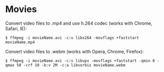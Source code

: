 # Movies

Convert video files to .mp4 and use h.264 codec (works with Chrome, Safari, IE):

	$ ffmpeg -i movieName.avi -c:v libx264 -movflags +faststart movieName.mp4


Convert video files to .webm (works with Opera, Chrome, Firefox):

	$ ffmpeg -i movieName.avi -c:v libvpx -movflags +faststart -qmin 0 -qmax 50 -crf 10 -b:v 2M -c:a libvorbis movieName.webm
